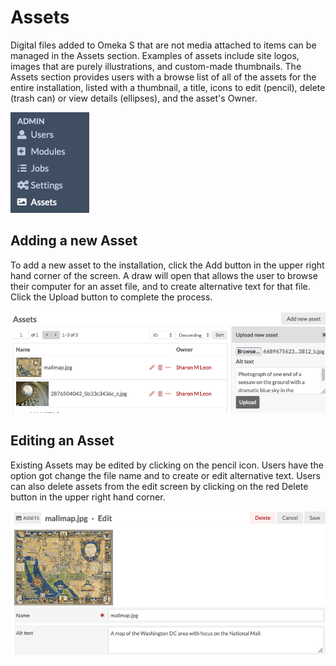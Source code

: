 # Assets

Digital files added to Omeka S that are not media attached to items can be managed in the Assets section. Examples of assets include site logos, images that are purely illustrations, and custom-made thumbnails. The Assets section provides users with a browse list of all of the assets for the entire installation, listed with a thumbnail, a title, icons to edit (pencil), delete (trash can) or view details (ellipses), and the asset's Owner.

![Admin section of the Navigation menu showing Assets section](adminfiles/assets_menu.png)

## Adding a new Asset

To add a new asset to the installation, click the Add button in the upper right hand corner of the screen. A draw will open that allows the user to browse their computer for an asset file, and to create alternative text for that file. Click the Upload button to complete the process.

![Asset browse list with Add a New Asset drawer open with an image selected for upload](adminfiles/assets_add.png)

## Editing an Asset

Existing Assets may be edited by clicking on the pencil icon. Users have the option got change the file name and to create or edit alternative text. Users can also delete assets from the edit screen by clicking on the red Delete button in the upper right hand corner. 

![Edit screen for a selected asset, with an image of a map of the National Mall in Washington DC, and text filled in for file name and for the alternative text: A map of the Washington DC area with focus on the National Mall.](adminfiles/assets_edit.png)
